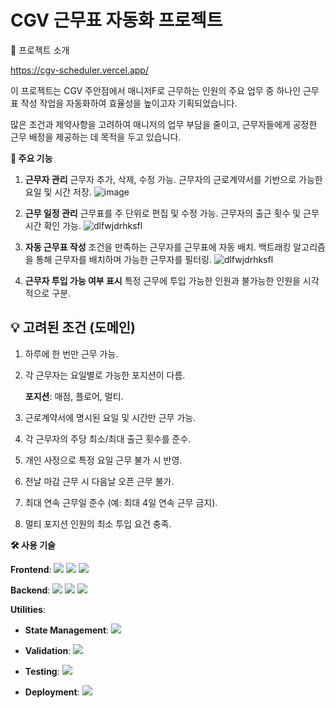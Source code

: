 # CGV 근무표 자동화 프로젝트

📖 프로젝트 소개

https://cgv-scheduler.vercel.app/

이 프로젝트는 CGV 주안점에서 매니저F로 근무하는 인원의 주요 업무 중 하나인 근무표 작성 작업을 자동화하여 효율성을 높이고자 기획되었습니다.

많은 조건과 제약사항을 고려하여 매니저의 업무 부담을 줄이고, 근무자들에게 공정한 근무 배정을 제공하는 데 목적을 두고 있습니다.

**🚀 주요 기능**

1. **근무자 관리**
    근무자 추가, 삭제, 수정 가능.
    근무자의 근로계약서를 기반으로 가능한 요일 및 시간 저장.
    ![image](https://github.com/user-attachments/assets/02add07f-fcf0-40e0-b29a-65d92ffb30bb)

2. **근무 일정 관리**
    근무표를 주 단위로 편집 및 수정 가능.
    근무자의 출근 횟수 및 근무시간 확인 가능.
    ![dlfwjdrhksfl](https://github.com/user-attachments/assets/78caaf7a-85bf-4975-b15a-5fd96234b62f)

3. **자동 근무표 작성**
    조건을 만족하는 근무자를 근무표에 자동 배치.
    백트래킹 알고리즘을 통해 근무자를 배치하며 가능한 근무자를 필터링.
    ![dlfwjdrhksfl](https://file.notion.so/f/f/0a3516d8-1359-4f15-96f8-67198b036621/b72c470d-1096-4a7f-8ade-e4b1e5ac1941/%E1%84%92%E1%85%AA%E1%84%86%E1%85%A7%E1%86%AB_%E1%84%80%E1%85%B5%E1%84%85%E1%85%A9%E1%86%A8_2024-12-21_%E1%84%8B%E1%85%A9%E1%84%92%E1%85%AE_10.28.15.gif?table=block&id=163dd44f-a4c3-8052-8af1-c07dc8d98a09&spaceId=0a3516d8-1359-4f15-96f8-67198b036621&expirationTimestamp=1734883200000&signature=vrKFX2PsOV8KfgUFiDq3w7IZDQ--iCzpYwYdyZAmkig)

4. **근무자 투입 가능 여부 표시**
    특정 근무에 투입 가능한 인원과 불가능한 인원을 시각적으로 구분.

## **💡 고려된 조건 (도메인)**

1. 하루에 한 번만 근무 가능.
2. 각 근무자는 요일별로 가능한 포지션이 다름.

    **포지션**: 매점, 플로어, 멀티.

3. 근로계약서에 명시된 요일 및 시간만 근무 가능.
4. 각 근무자의 주당 최소/최대 출근 횟수를 준수.
5. 개인 사정으로 특정 요일 근무 불가 시 반영.
6. 전날 마감 근무 시 다음날 오픈 근무 불가.
7. 최대 연속 근무일 준수 (예: 최대 4일 연속 근무 금지).
8. 멀티 포지션 인원의 최소 투입 요건 충족.

**🛠️ 사용 기술**

**Frontend**: <img src="https://img.shields.io/badge/next.js-000000?style=for-the-badge&logo=nextdotjs&logoColor=white"> <img src="https://img.shields.io/badge/typescript-3178C6?style=for-the-badge&logo=typescript&logoColor=white"> <img src="https://img.shields.io/badge/tailwindcss-06B6D4?style=for-the-badge&logo=tailwindcss&logoColor=white">

**Backend**: <img src="https://img.shields.io/badge/next.js-000000?style=for-the-badge&logo=nextdotjs&logoColor=white">  <img src="https://img.shields.io/badge/typeorm-FE0803?style=for-the-badge&logo=typeorm&logoColor=white"> <img src="https://img.shields.io/badge/postgresql-4169E1?style=for-the-badge&logo=postgresql&logoColor=white">

**Utilities**:

- **State Management**: <img src="https://img.shields.io/badge/reactquery-FF4154?style=for-the-badge&logo=reactquery&logoColor=white">

- **Validation**: <img src="https://img.shields.io/badge/zod-3E67B1?style=for-the-badge&logo=zod&logoColor=white">

- **Testing**: <img src="https://img.shields.io/badge/Jest-C21325?style=for-the-badge&logo=Jest&logoColor=white">

- **Deployment**: <img src="https://img.shields.io/badge/vercel-000000?style=for-the-badge&logo=vercel&logoColor=white">
